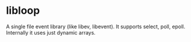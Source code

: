 # libloop

A single file event library (like libev, libevent). It supports select, poll, epoll. Internally it uses just dynamic arrays.

